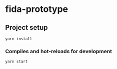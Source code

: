 # fida-prototype

## Project setup
```
yarn install
```

### Compiles and hot-reloads for development
```
yarn start
```